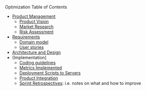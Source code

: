 Optimization Table of Contents

* [Product Management]()
  * [Product Vision](optimization/wiki/1-vision.md)
  * [Market Research](optimization/wiki/5-market_search.md)
  * [Risk Assessment](optimization/wiki/4-risks.md)
* [Requirements]()
  * [Domain model](optimization/wiki/2-domain-analysis.md)
  * [User stories](https://github.com/softeng-feup/ds-meic2/labels/team%204)
* [Architecture and Design](optimization/wiki/3-architecture.md)
* [Implementation]
  * [Coding guidelines](optimization/wiki/6-git_workflow.md)
  * [Metrics Implemented](optimization/wiki/metrics-implemented.md)
  * [Deployment Scripts to Servers](optimization/wiki/web-app.md)
  * [Product Integration](optimization/wiki/integration-task.md)
  * [Sprint Retrospectives](optimization/wiki/sprint_log.md): i.e. notes on what and how to improve

